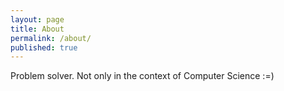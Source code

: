 ```yaml
---
layout: page
title: About
permalink: /about/
published: true
---
```


Problem solver. Not only in the context of Computer Science :=)

